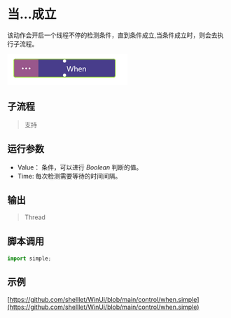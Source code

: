 # 当...成立 
该动作会开启一个线程不停的检测条件，直到条件成立,当条件成立时，则会去执行子流程。

![action](./images/2022-12-26_163232.png ':size=90%')


## 子流程
> 支持


## 运行参数


* Value： 条件，可以进行 *Boolean* 判断的值。
* Time: 每次检测需要等待的时间间隔。

## 输出

> Thread    


## 脚本调用

```python
import simple;

```

## 示例

[https://github.com/shelllet/WinUi/blob/main/control/when.simple](https://github.com/shelllet/WinUi/blob/main/control/when.simple)
